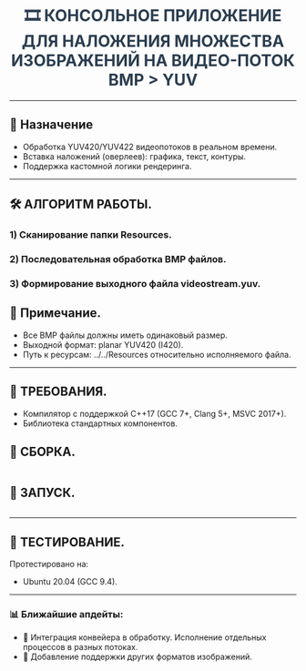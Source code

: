 
<h1 style="font-size: 28px; color: #2c3e50; text-align: center;">
  🎞️ КОНСОЛЬНОЕ ПРИЛОЖЕНИЕ ДЛЯ НАЛОЖЕНИЯ МНОЖЕСТВА ИЗОБРАЖЕНИЙ НА ВИДЕО-ПОТОК BMP > YUV
</h1>


---

## 🎯 Назначение

- Обработка YUV420/YUV422 видеопотоков в реальном времени.
- Вставка наложений (оверлеев): графика, текст, контуры.
- Поддержка кастомной логики рендеринга.

---

## 🛠️ АЛГОРИТМ РАБОТЫ.
### 1) Сканирование папки Resources.
### 2) Последовательная обработка BMP файлов.
### 3) Формирование выходного файла videostream.yuv.


## 🔧 Примечание.
- Все BMP файлы должны иметь одинаковый размер.
- Выходной формат: planar YUV420 (I420).
- Путь к ресурсам: ../../Resources относительно исполняемого файла.

--- 

## 🔧 ТРЕБОВАНИЯ.
- Компилятор с поддержкой C++17 (GCC 7+, Clang 5+, MSVC 2017+).
- Библиотека стандартных компонентов.

## 🔧 СБОРКА.
```bash

```

## 🔧 ЗАПУСК.
```bash

```
---

## 🔨 ТЕСТИРОВАНИЕ.
Протестировано на:
- Ubuntu 20.04 (GCC 9.4).

---

### 📊 Ближайшие апдейты:
- 🔴 Интеграция конвейера в обработку. Исполнение отдельных процессов в разных потоках.
- 🔴 Добавление поддержки других форматов изображений.

